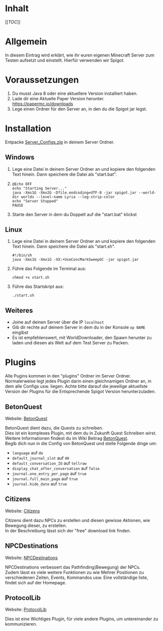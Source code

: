 # Inhalt

[[_TOC_]]

# Allgemein

In diesem Eintrag wird erklärt, wie ihr euren eigenen Minecraft Server zum Testen aufsetzt und einstellt. Hierfür verwenden wir Spigot.

# Voraussetzungen
1. Du musst Java 8 oder eine aktuellere Version installiert haben.
2. Lade dir eine Aktuelle Paper Version herunter. https://papermc.io/downloads
3. Lege einen Ordner für den Server an, in den du die Spigot jar legst.

# Installation
Entpacke [Server_Configs.zip](uploads/6f84747ff975129b103d0bfd1e6bbcb9/Server_Configs.zip) in deinem Server Ordner.
## Windows
1. Lege eine Datei in deinem Server Ordner an und kopiere den folgenden Text hinein. Dann speichere die Datei als "start.bat".
2. ```
   @Echo OFF
   echo "Starting Server..."
   java -Xms1G -Xmx2G -Dfile.endcoding=UTF-8 -jar spigot.jar --world-dir worlds --level-name Lyria --log-strip-color
   echo "Server Stopped"
   PAUSE
   ```
3. Starte den Server in dem du Doppelt auf die "start.bat" klickst
## Linux
1. Lege eine Datei in deinem Server Ordner an und kopiere den folgenden Text hinein. Dann speichere die Datei als "start.sh".
   ```
   #!/bin/sh
   java -Xms1G -Xmx1G -XX:+UseConcMarkSweepGC -jar spigot.jar
   ```
3. Führe das Folgende im Terminal aus:
   ```
   chmod +x start.sh
   ```
4. Führe das Startskript  aus:
   ```
   ./start.sh
   ```
## Weiteres
- Joine auf deinen Server über die IP `localhost`
- Gib dir rechte auf deinem Server in dem du in der Konsole `op NAME` eingibst
- Es ist empfehlenswert, mit WorldDownloader, den Spawn herunter zu laden und diesen als Welt auf dem Test Server zu Packen.

# Plugins
Alle Pugins kommen in den "plugins" Ordner im Server Ordner. Normalerweise legt jedes Plugin darin einen gleichnamigen Ordner an, in dem alle Configs usw. liegen. Achte bitte darauf die jeweilige aktuellste Version der Plugins für die Entsprechende Spigot Version herunterzuladen.

## BetonQuest
Website: [BetonQuest](https://github.com/bundabrg/BetonQuest)

BetonQuest dient dazu, die Quests zu schreiben.  
Dies ist ein komplexes Plugin, mit dem du in Zukunft Quest Schreiben wirst. Weitere Informationen findest du im Wiki Beitrag [BetonQuest](/Einführung/BetonQuest).  
Begib dich nun in die Config von BetonQuest und stelle Folgende dinge um:
   - `language` auf `de`
   - `default_journal_slot` auf `40`
   - `default_conversation_IO` auf `tellraw`
   - `display_chat_after_conversation` auf `false `
   - `journal.one_entry_per_page` auf `true`
   - `journal.full_main_page` auf `true`
   - `journal.hide_date` auf `true`

## Citizens
Website: [Citizens](https://www.spigotmc.org/resources/citizens.13811/)

Citizens dient dazu  NPCs zu erstellen und diesen gewisse Aktionen, wie Bewegung dieser, zu erstellen.  
In der Beschreibung lässt sich der "free" download link finden.

## NPCDestinations
Website: [NPCDestinations](https://www.spigotmc.org/resources/nunpcdestinations-create-living-npcs.13863/)

NPCDestinations verbessert das Pathfinding(Bewegung) der NPCs.  
Zudem lässt es viele weitere Funktionen zu wie Mehrer Positionen zu verschiedenen Zeiten, Events, Kommandos usw. Eine vollständige liste, findet sich auf der Homepage.

## ProtocolLib
Website: [ProtocolLib](https://www.spigotmc.org/resources/protocollib.1997/)

Dies ist eine Wichtiges Plugin, für viele andere Plugins, um untereinander zu kommunizieren.